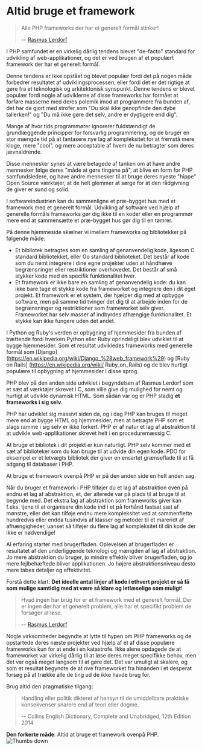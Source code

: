 # Altid bruge et framework #

> Alle PHP frameworks der har et generelt formål stinker!
>
> -- [Rasmus Lerdorf](https://www.youtube.com/watch?v=DuB6UjEsY_Y)

I PHP samfundet er en virkelig dårlig tendens blevet "de-facto" standard for udvikling af web-applikationer, og det er ved brugen af et populært framework der har et generelt formål.

Denne tendens er ikke opstået og blevet populær fordi det på nogen måde forbedrer resultatet af udviklingsprocessen, eller fordi det er det rigtige at gøre fra et teknologisk og arkitektonisk synspunkt. Denne tendens er blevet populær fordi nogle af udviklerne af disse frameworks har formået at forføre masserne med deres polemik imod at programmere fra bunden af, det har de gjort med strofer som "Du skal ikke genopfinde den dybe tallerken!" og "Du må ikke gøre det selv, andre er dygtigere end dig".

Mange af hvor tids programmører ignorerer fuldstændigt de grundlæggende principper for forsvarlig programmering, og de bruger en stor mængde tid på at fantasere nye lag af kompleksitet for at fremstå mere kloge, mere "cool", og mere acceptable af hvem de nu betragter som deres jævnaldrende.

Disse mennesker synes at være betagede af tanken om at have andre mennesker følge deres "måde at gøre tingene på", at blive en form for PHP samfundsledere, og have andre mennesker til at bruge deres nyeste "hippe" Open Source værktøjer, at de helt glemmer at sørge for at den rådgivning de giver er sund og solid.

I softwareindustrien kan du sammenligne et præ-bygget hus med et framework med et generelt formål. Udvikling af software ved hjælp af generelle formåls frameworks gør dig ikke til en koder eller en programmør mere end at sammensætte et præ-bygget hus gør dig til en tømrer.

På denne hjemmeside skælner vi imellem frameworks og bibliotekker på følgende måde:

* Et bibliotek betragtes som en samling af genanvendelig kode, ligesom C standard bibliotekket, eller Go standard biblioteket. Det består af kode som du nemt integrere i dine egne projekter uden at håndhæve begrænsninger eller restriktioner overhovedet. Det består af små stykker kode med én specifik funktionalitet hver.
* Et framework er ikke bare en samling af genanvendelig kode: du kan ikke bare tage et stykke kode fra frameworket og integrere den i dit eget projekt. Et framework er et system, der hjælper dig med at opbygge software, men på samme tid tvinger det dig til at arbejde inden for de begrænsninger og restriktioner som frameworket selv giver. Frameworket har selv masser af indbyrdes afhængige funktionalitet. Et stykke kan ikke fungere uden det andet.

I Python og Ruby's verden er opbygning af hjemmesider fra bunden af trættende fordi hverken Python eller Ruby oprindeligt blev udviklet til at bygge hjemmesider. Som et resultat udvikledes frameworks med generelle formål som [Django] (https://en.wikipedia.org/wiki/Django_%28web_framework%29) og [Ruby on Rails] (https://en.wikipedia.org/wiki/ Ruby_on_Rails) og de blev hurtigt populære til opbygning af hjemmesider i disse sprog.

PHP blev på den anden side udviklet i begyndelsen af Rasmus Lerdorf som et sæt af værktøjer skrevet i C, som ville give dig mulighed for nemt og hurtigt at udvikle dynamisk HTML. Som sådan var og er PHP stadig **et frameworks i sig selv**.

PHP har udviklet sig massivt siden da, og i dag PHP kan bruges til meget mere end at bygge HTML og hjemmesider, men at betragte PHP som et slags ramme i sig selv er ikke forkert. PHP er af natur et lag af abstraktion til at udvikle web-applikationer skrevet helt i en proceduremæssig C.

At bruge et bibliotek i dit projekt er kun naturligt. PHP selv kommer med et sæt af biblioteker som du kan bruge til at udvide din egen kode. PDO for eksempel er et letvægts bibliotek der giver en ensartet grænseflade til at få adgang til databaser i PHP.

At bruge et framework ovenpå PHP er på den anden side en helt anden sag.

Når du bruger et framework i PHP tilføjer du et lag af abstraktion oven på endnu et lag af abstraktion, et, der allerede var på plads til at bruge til at begynde med. Det ekstra lag af abstraktion som frameworks giver kan f.eks. tjene til at organisere din kode ind i et på forhånd fastsat sæt af mønstre, eller det kan tilføje endnu mere kompleksitet ved at sammenflette hundredvis eller endda tusindvis af klasser og metoder til et mareridt af afhængigheder, uanset så tilføjer du flere lag af kompleksitet til din kode der ikke er nødvendige!

Al erfaring starter med brugerfladen. Oplevelsen af brugerfladen er resultatet af den underliggende teknologi og mængden af lag af abstraktion. Jo mere abstraktion du bruger, jo mindre effektiv bliver brugerfladen, og jo mere fejlbehæftede bliver applikationen. Jo højere abstraktionsniveau desto mere tabes detaljer og effektivitet.

Forstå dette klart: **Det ideelle antal linjer af kode i ethvert projekt er så få som mulige samtidig med at være så klare og letlæselige som muligt**!

> Hvad ingen har brug for er et framework med et generelt formål. Der er ingen der har et generelt problem, alle har et specifikt problem de forsøger at løse.
>
> -- [Rasmus Lerdorf](https://www.youtube.com/watch?v=anr7DQnMMs0)

Nogle virksomheder begyndte at lytte til hypen om PHP frameworks og de opstartede deres næste projekter ved hjælp af et af disse populære frameworks kun for at ende i en katastrofe. Ikke alene opdagede de at frameworket var virkelig dårlig til at løse deres meget specifikke behov, men det var også meget langsom til at gøre det. Det var umuligt at skalere, og som et resultat begyndte de at rive frameworket fra hinanden i et desperat forsøg på at trække alle de ting ud de ikke havde brug for.

Brug altid den pragmatiske tilgang:

> Handling eller politik dikteret af hensyn til de umiddelbare praktiske konsekvenser snarere end af teori eller dogme.
>
> -- Collins English Dictionary, Complete and Unabridged, 12th Edition 2014

**Den forkerte måde**: Altid at bruge et framework ovenpå PHP. ![Thumbs down](/img/thumbs-down.png)
